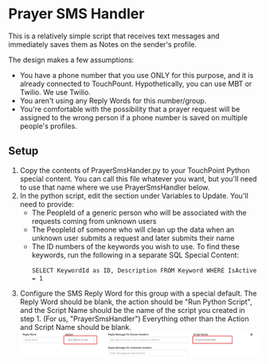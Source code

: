 # Prayer SMS Handler

This is a relatively simple script that receives text messages and immediately saves them as Notes on the sender's profile. 

The design makes a few assumptions:
- You have a phone number that you use ONLY for this purpose, and it is already connected to TouchPount.  Hypothetically, you
can use MBT or Twilio.  We use Twilio. 
- You aren't using any Reply Words for this number/group.
- You're comfortable with the possibility that a prayer request will be assigned to the wrong person if a phone number is 
saved on multiple people's profiles. 

## Setup
1. Copy the contents of PrayerSmsHander.py to your TouchPoint Python special content.  You can call this file whatever you 
want, but you'll need to use that name where we use PrayerSmsHandler below.
2. In the python script, edit the section under Variables to Update.  You'll need to provide:
   - The PeopleId of a generic person who will be associated with the requests coming from unknown users
   - The PeopleId of someone who will clean up the data when an unknown user submits a request and later submits their name
   - The ID numbers of the keywords you wish to use.  To find these keywords, run the following in a separate SQL Special Content:
       ```
       SELECT KeywordId as ID, Description FROM Keyword WHERE IsActive = 1
       ```
3. Configure the SMS Reply Word for this group with a special default. The Reply Word should be blank, the action should be "Run
    Python Script", and the Script Name should be the name of the script you created in step 1.  (For us, "PrayerSmsHandler")  Everything 
    other than the Action and Script Name should be blank.
    ![Mapify Screenshot](https://github.com/TenthPres/TouchPointScripts/blob/master/.documentation/PrayerSmsReplyWord.png?raw=true)

